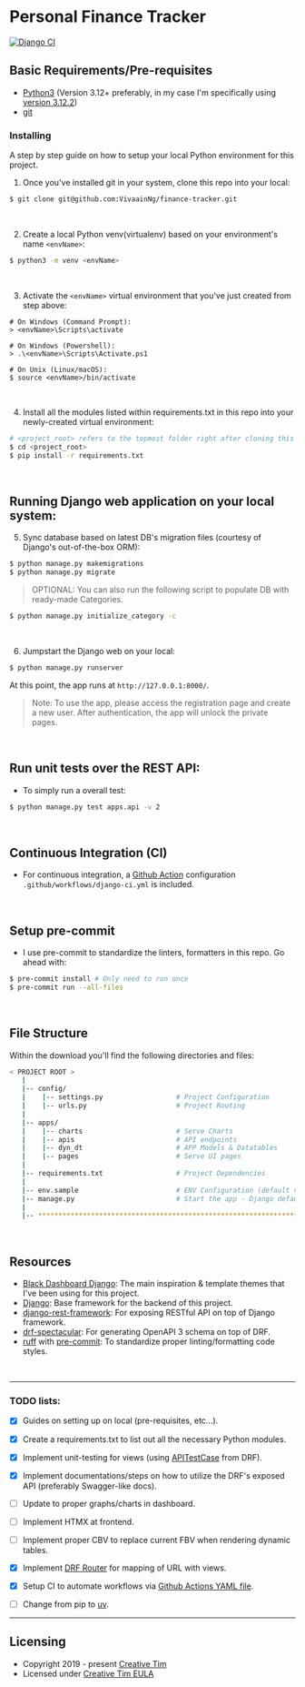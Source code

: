 # Personal Finance Tracker
[![Django CI](https://github.com/VivaainNg/finance-tracker/actions/workflows/django-ci.yml/badge.svg)](https://github.com/VivaainNg/finance-tracker/actions/workflows/django-ci.yml)

## Basic Requirements/Pre-requisites

- [Python3](https://www.python.org/downloads/) (Version 3.12+ preferably, in my case I'm specifically using [version 3.12.2](https://www.python.org/downloads/release/python-3122/))
- [git](https://git-scm.com/downloads)


### Installing

A step by step guide on how to setup your local Python environment for this project.

1. Once you've installed git in your system, clone this repo into your local:
```bash
$ git clone git@github.com:VivaainNg/finance-tracker.git
```

<br />


2. Create a local Python venv(virtualenv) based on your environment's name `<envName>`:

```bash
$ python3 -m venv <envName>
```

<br />

3. Activate the `<envName>` virtual environment that you've just created from step above:

```
# On Windows (Command Prompt):
> <envName>\Scripts\activate

# On Windows (Powershell):
> .\<envName>\Scripts\Activate.ps1

# On Unix (Linux/macOS):
$ source <envName>/bin/activate
```

<br />

4. Install all the modules listed within requirements.txt in this repo into your newly-created virtual environment:

```bash
# <project_root> refers to the topmost folder right after cloning this repository
$ cd <project_root>
$ pip install -r requirements.txt
```

<br />

## Running Django web application on your local system:
5. Sync database based on latest DB's migration files (courtesy of Django's out-of-the-box ORM):

```bash
$ python manage.py makemigrations
$ python manage.py migrate
```

> OPTIONAL: You can also run the following script to populate DB with ready-made Categories.

```bash
$ python manage.py initialize_category -c
```

<br />

6. Jumpstart the Django web on your local:
```bash
$ python manage.py runserver
```

At this point, the app runs at `http://127.0.0.1:8000/`.

> Note: To use the app, please access the registration page and create a new user. After authentication, the app will unlock the private pages.


<br />

## Run unit tests over the REST API:
- To simply run a overall test:
```bash
$ python manage.py test apps.api -v 2
```

<br />

## Continuous Integration (CI)
- For continuous integration, a [Github Action](https://github.com/features/actions) configuration `.github/workflows/django-ci.yml` is included.

<br />

## Setup pre-commit
- I use pre-commit to standardize the linters, formatters in this repo. Go ahead with:
```bash
$ pre-commit install # Only need to run once
$ pre-commit run --all-files
```
<br />

## File Structure
Within the download you'll find the following directories and files:

```bash
< PROJECT ROOT >
   |
   |-- config/
   |    |-- settings.py                  # Project Configuration
   |    |-- urls.py                      # Project Routing
   |
   |-- apps/
   |    |-- charts                       # Serve Charts
   |    |-- apis                         # API endpoints
   |    |-- dyn_dt                       # APP Models & Datatables
   |    |-- pages                        # Serve UI pages
   |
   |-- requirements.txt                  # Project Dependencies
   |
   |-- env.sample                        # ENV Configuration (default values)
   |-- manage.py                         # Start the app - Django default start script
   |
   |-- ************************************************************************
```

<br />
<!---->
<!-- ## Deploy on [Render](https://render.com/) -->
<!---->
<!-- - Create a Blueprint instance -->
<!--   - Go to https://dashboard.render.com/blueprints this link. -->
<!-- - Click `New Blueprint Instance` button. -->
<!-- - Connect your `repo` which you want to deploy. -->
<!-- - Fill the `Service Group Name` and click on `Update Existing Resources` button. -->
<!-- - After that your deployment will start automatically. -->
<!---->
<!-- At this point, the product should be LIVE. -->
<!---->
<!-- <br /> -->
<!---->

## Resources

- [Black Dashboard Django](https://github.com/creativetimofficial/black-dashboard-django): The main inspiration & template themes that I've been using for this project.
- [Django](https://github.com/django/django): Base framework for the backend of this project.
- [django-rest-framework](https://github.com/encode/django-rest-framework): For exposing RESTful API on top of Django framework.
- [drf-spectacular](https://github.com/tfranzel/drf-spectacular): For generating OpenAPI 3 schema on top of DRF.
- [ruff](https://github.com/astral-sh/ruff) with [pre-commit](https://github.com/pre-commit/pre-commit): To standardize proper linting/formatting code styles.

<br />

---

### TODO lists:

* [X] Guides on setting up on local (pre-requisites, etc...).

* [X] Create a requirements.txt to list out all the necessary Python modules.

* [X] Implement unit-testing for views (using [APITestCase](https://www.django-rest-framework.org/api-guide/testing/#api-test-cases) from DRF).

* [X] Implement documentations/steps on how to utilize the DRF's exposed API (preferably Swagger-like docs).

* [ ] Update to proper graphs/charts in dashboard.

* [ ] Implement HTMX at frontend.

* [ ] Implement proper CBV to replace current FBV when rendering dynamic tables.

* [X] Implement [DRF Router](https://www.django-rest-framework.org/api-guide/routers/) for mapping of URL with views.

* [X] Setup CI to automate workflows via [Github Actions YAML file](.github/workflows/github-actions-ci.yml).

* [ ] Change from pip to [uv](https://astral.sh/blog/uv).

---

## Licensing

- Copyright 2019 - present [Creative Tim](https://www.creative-tim.com/)
- Licensed under [Creative Tim EULA](https://www.creative-tim.com/license)
